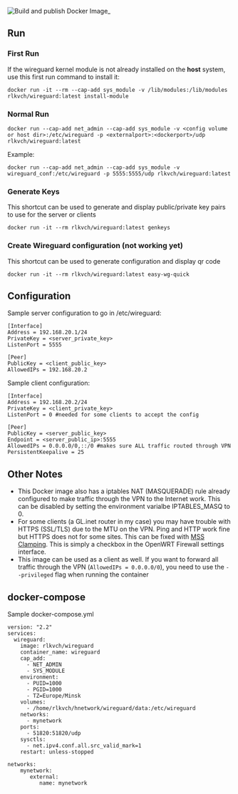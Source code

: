 ![Build and publish Docker Image_](https://github.com/rlkvch/docker-wireguard/workflows/Build%20and%20publish%20Docker%20Image/badge.svg)

## Run
### First Run
If the wireguard kernel module is not already installed on the __host__ system, use this first run command to install it:
```
docker run -it --rm --cap-add sys_module -v /lib/modules:/lib/modules rlkvch/wireguard:latest install-module
```

### Normal Run
```
docker run --cap-add net_admin --cap-add sys_module -v <config volume or host dir>:/etc/wireguard -p <externalport>:<dockerport>/udp rlkvch/wireguard:latest
```
Example:
```
docker run --cap-add net_admin --cap-add sys_module -v wireguard_conf:/etc/wireguard -p 5555:5555/udp rlkvch/wireguard:latest
```
### Generate Keys
This shortcut can be used to generate and display public/private key pairs to use for the server or clients
```
docker run -it --rm rlkvch/wireguard:latest genkeys
```
### Create Wireguard configuration (not working yet)
This shortcut can be used to generate configuration and display qr code
```
docker run -it --rm rlkvch/wireguard:latest easy-wg-quick
```

## Configuration
Sample server configuration to go in /etc/wireguard:
```
[Interface]
Address = 192.168.20.1/24
PrivateKey = <server_private_key>
ListenPort = 5555

[Peer]
PublicKey = <client_public_key>
AllowedIPs = 192.168.20.2
```
Sample client configuration:
```
[Interface]
Address = 192.168.20.2/24
PrivateKey = <client_private_key>
ListenPort = 0 #needed for some clients to accept the config

[Peer]
PublicKey = <server_public_key>
Endpoint = <server_public_ip>:5555
AllowedIPs = 0.0.0.0/0,::/0 #makes sure ALL traffic routed through VPN
PersistentKeepalive = 25
```
## Other Notes
- This Docker image also has a iptables NAT (MASQUERADE) rule already configured to make traffic through the VPN to the Internet work. This can be disabled by setting the environment varialbe IPTABLES_MASQ to 0.
- For some clients (a GL.inet router in my case) you may have trouble with HTTPS (SSL/TLS) due to the MTU on the VPN. Ping and HTTP work fine but HTTPS does not for some sites. This can be fixed with [MSS Clamping](https://www.tldp.org/HOWTO/Adv-Routing-HOWTO/lartc.cookbook.mtu-mss.html). This is simply a checkbox in the OpenWRT Firewall settings interface.
- This image can be used as a client as well. If you want to forward all traffic through the VPN (`AllowedIPs = 0.0.0.0/0`), you need to use the `--privileged` flag when running the container

## docker-compose
Sample docker-compose.yml
```
version: "2.2"
services:
  wireguard:
    image: rlkvch/wireguard
    container_name: wireguard
    cap_add:
      - NET_ADMIN
      - SYS_MODULE
    environment:
      - PUID=1000
      - PGID=1000
      - TZ=Europe/Minsk
    volumes:
      - /home/rlkvch/hnetwork/wireguard/data:/etc/wireguard
    networks:
      - mynetwork
    ports:
      - 51820:51820/udp
    sysctls:
      - net.ipv4.conf.all.src_valid_mark=1
    restart: unless-stopped

networks:
    mynetwork:
       external:
          name: mynetwork
```
